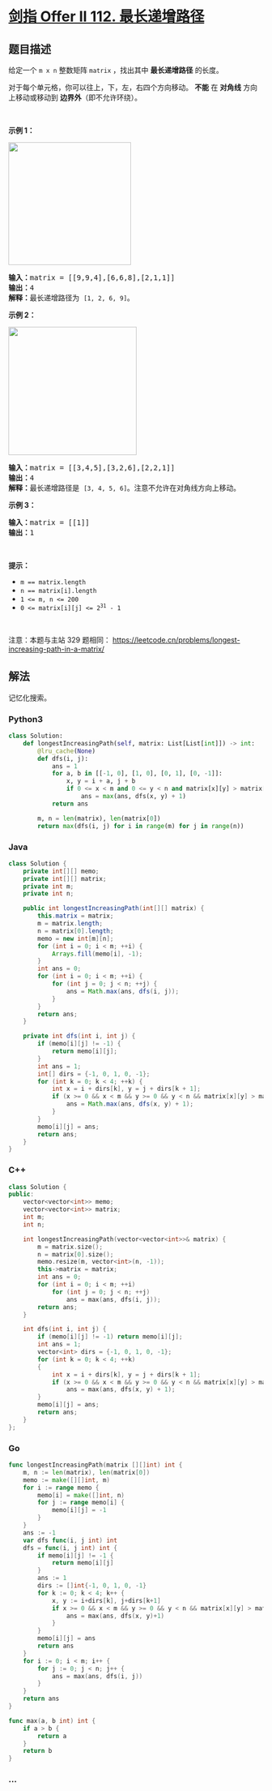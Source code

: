 # [剑指 Offer II 112. 最长递增路径](https://leetcode.cn/problems/fpTFWP)

## 题目描述

<!-- 这里写题目描述 -->

<p>给定一个&nbsp;<code>m x n</code> 整数矩阵&nbsp;<code>matrix</code> ，找出其中 <strong>最长递增路径</strong> 的长度。</p>

<p>对于每个单元格，你可以往上，下，左，右四个方向移动。 <strong>不能</strong> 在 <strong>对角线</strong> 方向上移动或移动到 <strong>边界外</strong>（即不允许环绕）。</p>

<p>&nbsp;</p>

<p><strong>示例 1：</strong></p>

<p><img alt="" src="https://fastly.jsdelivr.net/gh/doocs/leetcode@main/lcof2/%E5%89%91%E6%8C%87%20Offer%20II%20112.%20%E6%9C%80%E9%95%BF%E9%80%92%E5%A2%9E%E8%B7%AF%E5%BE%84/images/grid1.jpg" style="width: 242px; height: 242px;" /></p>

<pre>
<strong>输入：</strong>matrix = [[9,9,4],[6,6,8],[2,1,1]]
<strong>输出：</strong>4 
<strong>解释：</strong>最长递增路径为&nbsp;<code>[1, 2, 6, 9]</code>。</pre>

<p><strong>示例 2：</strong></p>

<p><img alt="" src="https://fastly.jsdelivr.net/gh/doocs/leetcode@main/lcof2/%E5%89%91%E6%8C%87%20Offer%20II%20112.%20%E6%9C%80%E9%95%BF%E9%80%92%E5%A2%9E%E8%B7%AF%E5%BE%84/images/tmp-grid.jpg" style="width: 253px; height: 253px;" /></p>

<pre>
<strong>输入：</strong>matrix = [[3,4,5],[3,2,6],[2,2,1]]
<strong>输出：</strong>4 
<strong>解释：</strong>最长递增路径是&nbsp;<code>[3, 4, 5, 6]</code>。注意不允许在对角线方向上移动。
</pre>

<p><strong>示例 3：</strong></p>

<pre>
<strong>输入：</strong>matrix = [[1]]
<strong>输出：</strong>1
</pre>

<p>&nbsp;</p>

<p><strong>提示：</strong></p>

<ul>
	<li><code>m == matrix.length</code></li>
	<li><code>n == matrix[i].length</code></li>
	<li><code>1 &lt;= m, n &lt;= 200</code></li>
	<li><code>0 &lt;= matrix[i][j] &lt;= 2<sup>31</sup> - 1</code></li>
</ul>

<p>&nbsp;</p>

<p><meta charset="UTF-8" />注意：本题与主站 329&nbsp;题相同：&nbsp;<a href="https://leetcode.cn/problems/longest-increasing-path-in-a-matrix/">https://leetcode.cn/problems/longest-increasing-path-in-a-matrix/</a></p>

## 解法

<!-- 这里可写通用的实现逻辑 -->

记忆化搜索。

<!-- tabs:start -->

### **Python3**

<!-- 这里可写当前语言的特殊实现逻辑 -->

```python
class Solution:
    def longestIncreasingPath(self, matrix: List[List[int]]) -> int:
        @lru_cache(None)
        def dfs(i, j):
            ans = 1
            for a, b in [[-1, 0], [1, 0], [0, 1], [0, -1]]:
                x, y = i + a, j + b
                if 0 <= x < m and 0 <= y < n and matrix[x][y] > matrix[i][j]:
                    ans = max(ans, dfs(x, y) + 1)
            return ans

        m, n = len(matrix), len(matrix[0])
        return max(dfs(i, j) for i in range(m) for j in range(n))
```

### **Java**

<!-- 这里可写当前语言的特殊实现逻辑 -->

```java
class Solution {
    private int[][] memo;
    private int[][] matrix;
    private int m;
    private int n;

    public int longestIncreasingPath(int[][] matrix) {
        this.matrix = matrix;
        m = matrix.length;
        n = matrix[0].length;
        memo = new int[m][n];
        for (int i = 0; i < m; ++i) {
            Arrays.fill(memo[i], -1);
        }
        int ans = 0;
        for (int i = 0; i < m; ++i) {
            for (int j = 0; j < n; ++j) {
                ans = Math.max(ans, dfs(i, j));
            }
        }
        return ans;
    }

    private int dfs(int i, int j) {
        if (memo[i][j] != -1) {
            return memo[i][j];
        }
        int ans = 1;
        int[] dirs = {-1, 0, 1, 0, -1};
        for (int k = 0; k < 4; ++k) {
            int x = i + dirs[k], y = j + dirs[k + 1];
            if (x >= 0 && x < m && y >= 0 && y < n && matrix[x][y] > matrix[i][j]) {
                ans = Math.max(ans, dfs(x, y) + 1);
            }
        }
        memo[i][j] = ans;
        return ans;
    }
}
```

### **C++**

```cpp
class Solution {
public:
    vector<vector<int>> memo;
    vector<vector<int>> matrix;
    int m;
    int n;

    int longestIncreasingPath(vector<vector<int>>& matrix) {
        m = matrix.size();
        n = matrix[0].size();
        memo.resize(m, vector<int>(n, -1));
        this->matrix = matrix;
        int ans = 0;
        for (int i = 0; i < m; ++i)
            for (int j = 0; j < n; ++j)
                ans = max(ans, dfs(i, j));
        return ans;
    }

    int dfs(int i, int j) {
        if (memo[i][j] != -1) return memo[i][j];
        int ans = 1;
        vector<int> dirs = {-1, 0, 1, 0, -1};
        for (int k = 0; k < 4; ++k)
        {
            int x = i + dirs[k], y = j + dirs[k + 1];
            if (x >= 0 && x < m && y >= 0 && y < n && matrix[x][y] > matrix[i][j])
                ans = max(ans, dfs(x, y) + 1);
        }
        memo[i][j] = ans;
        return ans;
    }
};
```

### **Go**

```go
func longestIncreasingPath(matrix [][]int) int {
	m, n := len(matrix), len(matrix[0])
	memo := make([][]int, m)
	for i := range memo {
		memo[i] = make([]int, n)
		for j := range memo[i] {
			memo[i][j] = -1
		}
	}
	ans := -1
	var dfs func(i, j int) int
	dfs = func(i, j int) int {
		if memo[i][j] != -1 {
			return memo[i][j]
		}
		ans := 1
		dirs := []int{-1, 0, 1, 0, -1}
        for k := 0; k < 4; k++ {
            x, y := i+dirs[k], j+dirs[k+1]
			if x >= 0 && x < m && y >= 0 && y < n && matrix[x][y] > matrix[i][j] {
				ans = max(ans, dfs(x, y)+1)
			}
		}
		memo[i][j] = ans
		return ans
	}
	for i := 0; i < m; i++ {
		for j := 0; j < n; j++ {
			ans = max(ans, dfs(i, j))
		}
	}
	return ans
}

func max(a, b int) int {
	if a > b {
		return a
	}
	return b
}
```

### **...**

```

```

<!-- tabs:end -->
